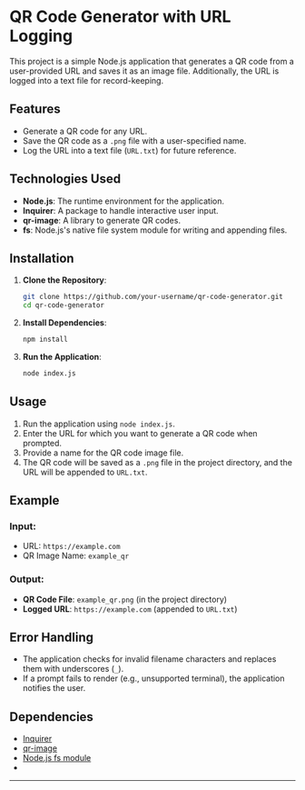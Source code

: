 # QR Code Generator with URL Logging

This project is a simple Node.js application that generates a QR code from a user-provided URL and saves it as an image file. Additionally, the URL is logged into a text file for record-keeping.

## Features
- Generate a QR code for any URL.
- Save the QR code as a `.png` file with a user-specified name.
- Log the URL into a text file (`URL.txt`) for future reference.

## Technologies Used
- **Node.js**: The runtime environment for the application.
- **Inquirer**: A package to handle interactive user input.
- **qr-image**: A library to generate QR codes.
- **fs**: Node.js's native file system module for writing and appending files.

## Installation
1. **Clone the Repository**:
    ```bash
    git clone https://github.com/your-username/qr-code-generator.git
    cd qr-code-generator
    ```

2. **Install Dependencies**:
    ```bash
    npm install
    ```

3. **Run the Application**:
    ```bash
    node index.js
    ```

## Usage
1. Run the application using `node index.js`.
2. Enter the URL for which you want to generate a QR code when prompted.
3. Provide a name for the QR code image file.
4. The QR code will be saved as a `.png` file in the project directory, and the URL will be appended to `URL.txt`.

## Example
### Input:
- URL: `https://example.com`
- QR Image Name: `example_qr`

### Output:
- **QR Code File**: `example_qr.png` (in the project directory)
- **Logged URL**: `https://example.com` (appended to `URL.txt`)

## Error Handling
- The application checks for invalid filename characters and replaces them with underscores (`_`).
- If a prompt fails to render (e.g., unsupported terminal), the application notifies the user.

## Dependencies
- [Inquirer](https://www.npmjs.com/package/inquirer)
- [qr-image](https://www.npmjs.com/package/qr-image)
- [Node.js fs module](https://nodejs.org/api/fs.html)
- 
---
